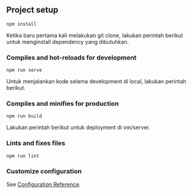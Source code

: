 ## Project setup
```
npm install
```
Ketika baru pertama kali melakukan git clone, lakukan perintah berikut untuk menginstall dependency yang dibutuhkan.

### Compiles and hot-reloads for development
```
npm run serve
```
Untuk menjalankan kode selama development di local, lakukan perintah berikut.

### Compiles and minifies for production
```
npm run build
```
Lakukan perintah berikut untuk deployment di vm/server.

### Lints and fixes files
```
npm run lint
```

### Customize configuration
See [Configuration Reference](https://cli.vuejs.org/config/).
